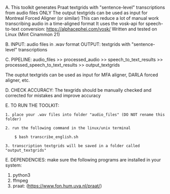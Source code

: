 


A. This toolkit generates Praat textgrids with "sentence-level" transcriptions from audio files ONLY
 The output textgrids can be used as input for Montreal Forced Aligner (or similar)
 This can reduce a lot of manual work transcribing audio in a time-aligned format
 It uses the vosk-api for speech-to-text conversion: https://alphacephei.com/vosk/
 Written and tested on Linux (Mint Cinammon 21)


B. INPUT: audio files in .wav format
    OUTPUT: textgrids with "sentence-level" transcriptions


C.  PIPELINE: audio_files >> processed_audio >> speech_to_text_results >> processed_speech_to_text_results >> output_textgrids

 The ouptut textgrids can be used as input for MFA aligner, DARLA forced aligner, etc.

D.  CHECK ACCURACY: The texgrids should be manually checked and corrected for mistakes and improve accuracy

E.  TO RUN THE TOOLKIT: 

    1. place your .wav files into folder "audio_files" (DO NOT rename this folder)
    
    2. run the following command in the linux/unix terminal

        $ bash transcribe_english.sh
        
    3. transcription textgrids will be saved in a folder called "output_textgrids"

E. DEPENDENCIES: make sure the following programs are installed in your system: 
 1. python3
 2. ffmpeg
 3. praat: (https://www.fon.hum.uva.nl/praat/)
